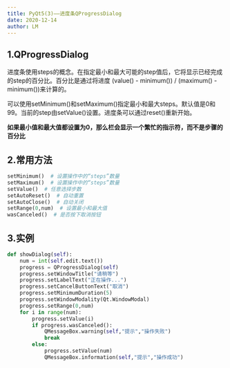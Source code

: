 ```yaml
---
title: PyQt5(3)——进度条QProgressDialog
date: 2020-12-14
author: LM
---
```


## 1.QProgressDialog

进度条使用steps的概念。在指定最小和最大可能的step值后，它将显示已经完成的step的百分比。百分比是通过将进度 (value() - minimum()) / (maximum() - minimum())来计算的。

可以使用setMinimum()和setMaximum()指定最小和最大steps。默认值是0和99。当前的step由setValue()设置。进度条可以通过reset()重新开始。

**如果最小值和最大值都设置为0，那么栏会显示一个繁忙的指示符，而不是步骤的百分比**

## 2.常用方法

```python
setMinimum()  # 设置操作中的“steps”数量
setMaximum()  # 设置操作中的“steps”数量
setValue()  # 任意选择步数
setAutoReset()  # 自动重置
setAutoClose()  # 自动关闭
setRange(0,num)  # 设置最小和最大值
wasCanceled()  # 是否按下取消按钮
```

## 3.实例

```python
def showDialog(self):
    num = int(self.edit.text())
    progress = QProgressDialog(self)
    progress.setWindowTitle("请稍等")  
    progress.setLabelText("正在操作...")
    progress.setCancelButtonText("取消")
    progress.setMinimumDuration(5)
    progress.setWindowModality(Qt.WindowModal)
    progress.setRange(0,num) 
    for i in range(num):
        progress.setValue(i) 
        if progress.wasCanceled():
            QMessageBox.warning(self,"提示","操作失败") 
            break
        else:
            progress.setValue(num)
            QMessageBox.information(self,"提示","操作成功")
```

